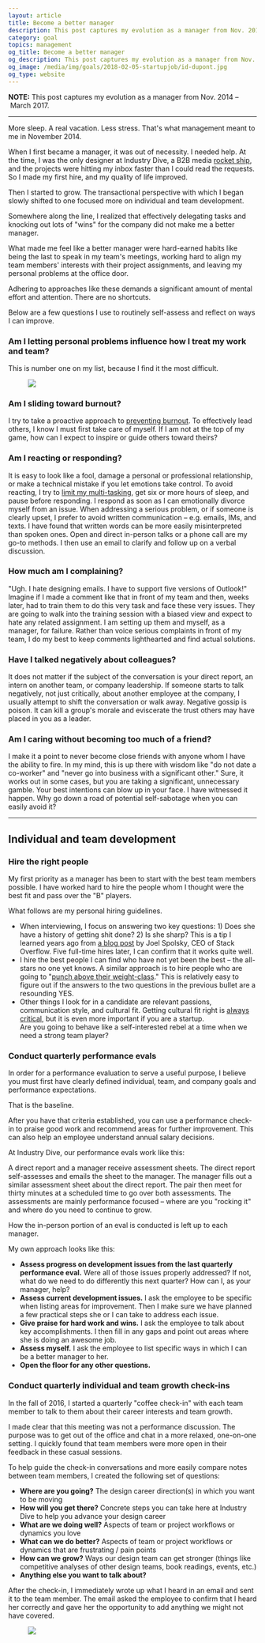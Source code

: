 ```yaml
---
layout: article
title: Become a better manager
description: This post captures my evolution as a manager from Nov. 2014 – March 2017.
category: goal
topics: management
og_title: Become a better manager
og_description: This post captures my evolution as a manager from Nov. 2014 – March 2017.
og_image: /media/img/goals/2018-02-05-startupjob/id-dupont.jpg
og_type: website
---
```


**NOTE:** This post captures my evolution as a manager from Nov. 2014 – March 2017. 

<hr>

More sleep. A real vacation. Less stress. That's what management meant to me in November 2014.

When I first became a manager, it was out of necessity. I needed help. At the time, I was the only designer at Industry Dive, a B2B media <a href="http://joel.is/your-startup-is-a-rocket-ship/">rocket ship</a>, and the projects were hitting my inbox faster than I could read the requests. So I made my first hire, and my quality of life improved.

Then I started to grow. The transactional perspective with which I began slowly shifted to one focused more on individual and team development.

Somewhere along the line, I realized that effectively delegating tasks and knocking out lots of "wins" for the company did not make me a better manager.

What made me feel like a better manager were hard-earned habits like being the last to speak in my team's meetings, working hard to align my team members' interests with their project assignments, and leaving my personal problems at the office door.

Adhering to approaches like these demands a significant amount of mental effort and attention. There are no shortcuts.

Below are a few questions I use to routinely self-assess and reflect on ways I can improve.

### Am I letting personal problems influence how I treat my work and team?
This is number one on my list, because I find it the most difficult.

<div class="medium-format">
	<figure>
		<img src="{{ site.github.url }}/media/img/goals/2017-03-05-management/jweiner-tweet.jpg">
	</figure>
</div>

### Am I sliding toward burnout?
I try to take a proactive approach to <a href="{% post_url tech-design/2016-08-17-burnout %}">preventing burnout</a>. To effectively lead others, I know I must first take care of myself. If I am not at the top of my game, how can I expect to inspire or guide others toward theirs?

### Am I reacting or responding?
It is easy to look like a fool, damage a personal or professional relationship, or make a technical mistake if you let emotions take control. To avoid reacting, I try to <a href="https://hbr.org/tip/2017/03/quiet-your-mind-to-avoid-making-impulsive-decisions">limit my multi-tasking</a>, get six or more hours of sleep, and pause before responding. I respond as soon as I can emotionally divorce myself from an issue. When addressing a serious problem, or if someone is clearly upset, I prefer to avoid written communication – e.g. emails, IMs, and texts. I have found that written words can be more easily misinterpreted than spoken ones. Open and direct in-person talks or a phone call are my go-to methods. I then use an email to clarify and follow up on a verbal discussion.

### How much am I complaining?
"Ugh. I hate designing emails. I have to support five versions of Outlook!" Imagine if I made a comment like that in front of my team and then, weeks later, had to train them to do this very task and face these very issues. They are going to walk into the training session with a biased view and expect to hate any related assignment. I am setting up them and myself, as a manager, for failure. Rather than voice serious complaints in front of my team, I do my best to keep comments lighthearted and find actual solutions.

### Have I talked negatively about colleagues?
It does not matter if the subject of the conversation is your direct report, an intern on another team, or company leadership. If someone starts to talk negatively, not just critically, about another employee at the company, I usually attempt to shift the conversation or walk away. Negative gossip is poison. It can kill a group's morale and eviscerate the trust others may have placed in you as a leader.

### Am I caring without becoming too much of a friend?
I make it a point to never become close friends with anyone whom I have the ability to fire. In my mind, this is up there with wisdom like "do not date a co-worker" and "never go into business with a significant other." Sure, it works out in some cases, but you are taking a significant, unnecessary gamble. Your best intentions can blow up in your face. I have witnessed it happen. Why go down a road of potential self-sabotage when you can easily avoid it?

<hr>

## Individual and team development

### Hire the right people

My first priority as a manager has been to start with the best team members possible. I have worked hard to hire the people whom I thought were the best fit and pass over the "B" players.

What follows are my personal hiring guidelines.

<ul>
	<li>When interviewing, I focus on answering two key questions: 1) Does she have a history of getting shit done? 2) Is she sharp? This is a tip I learned years ago from <a href="https://www.joelonsoftware.com/2006/10/25/the-guerrilla-guide-to-interviewing-version-30/">a blog post</a> by Joel Spolsky, CEO of Stack Overflow. Five full-time hires later, I can confirm that it works quite well.</li>
	<li>I hire the best people I can find who have not yet been the best – the all-stars no one yet knows. A similar approach is to hire people who are going to "<a href="https://bothsidesofthetable.com/whom-should-you-hire-at-a-startup-bc47cac70e49#.4ql9upylg">punch above their weight-class</a>." This is relatively easy to figure out if the answers to the two questions in the previous bullet are a resounding YES.</li>
	<li>Other things I look for in a candidate are relevant passions, communication style, and cultural fit. Getting cultural fit right is <a href="http://avc.com/2017/03/cultural-differences">always critical</a>, but it is even more important if you are a startup.</li> Are you going to behave like a self-interested rebel at a time when we need a strong team player?
</ul>

### Conduct quarterly performance evals

In order for a performance evaluation to serve a useful purpose, I believe you must first have clearly defined individual, team, and company goals and performance expectations.

That is the baseline.

After you have that criteria established, you can use a performance check-in to praise good work and recommend areas for further improvement. This can also help an employee understand annual salary decisions.

At Industry Dive, our performance evals work like this:

A direct report and a manager receive assessment sheets. The direct report self-assesses and emails the sheet to the manager. The manager fills out a similar assessment sheet about the direct report. The pair then meet for thirty minutes at a scheduled time to go over both assessments. The assessments are mainly performance focused – where are you "rocking it" and where do you need to continue to grow.

How the in-person portion of an eval is conducted is left up to each manager.

My own approach looks like this:

<ul>
	<li><strong>Assess progress on development issues from the last quarterly performance eval.</strong> Were all of those issues properly addressed? If not, what do we need to do differently this next quarter? How can I, as your manager, help?</li>
	<li><strong>Assess current development issues.</strong> I ask the employee to be specific when listing areas for improvement. Then I make sure we have planned a few practical steps she or I can take to address each issue.</li>
	<li><strong>Give praise for hard work and wins.</strong> I ask the employee to talk about key accomplishments. I then fill in any gaps and point out areas where she is doing an awesome job.</li>
	<li><strong>Assess myself.</strong> I ask the employee to list specific ways in which I can be a better manager to her.</li>
	<li><strong>Open the floor for any other questions.</strong></li>
</ul>

### Conduct quarterly individual and team growth check-ins

In the fall of 2016, I started a quarterly "coffee check-in" with each team member to talk to them about their career interests and team growth.

I made clear that this meeting was not a performance discussion. The purpose was to get out of the office and chat in a more relaxed, one-on-one setting. I quickly found that team members were more open in their feedback in these casual sessions. 

To help guide the check-in conversations and more easily compare notes between team members, I created the following set of questions:

<ul>
	<li><strong>Where are you going?</strong> The design career direction(s) in which you want to be moving</li>
	<li><strong>How will you get there?</strong> Concrete steps you can take here at Industry Dive to help you advance your design career</li>
	<li><strong>What are we doing well?</strong> Aspects of team or project workflows or dynamics you love</li>
	<li><strong>What can we do better?</strong> Aspects of team or project workflows or dynamics that are frustrating / pain points</li>
	<li><strong>How can we grow?</strong> Ways our design team can get stronger (things like competitive analyses of other design teams, book readings, events, etc.)</li>
	<li><strong>Anything else you want to talk about?</strong></li>
</ul>

After the check-in, I immediately wrote up what I heard in an email and sent it to the team member. The email asked the employee to confirm that I heard her correctly and gave her the opportunity to add anything we might not have covered.

<div class="medium-format">
	<figure>
		<img src="{{ site.github.url }}/media/img/goals/2017-03-05-management/coffee-checkin.jpg">
	</figure>
</div>